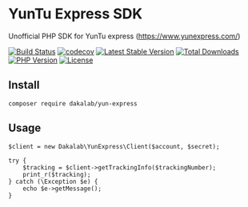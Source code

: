 # YunTu Express SDK

Unofficial PHP SDK for YunTu express (https://www.yunexpress.com/)


[![Build Status](https://travis-ci.com/dakalab/yun-express.svg?branch=master)](https://travis-ci.com/dakalab/yun-express)
[![codecov](https://codecov.io/gh/dakalab/yun-express/branch/master/graph/badge.svg)](https://codecov.io/gh/dakalab/yun-express)
[![Latest Stable Version](https://poser.pugx.org/dakalab/yun-express/v/stable)](https://packagist.org/packages/dakalab/yun-express)
[![Total Downloads](https://poser.pugx.org/dakalab/yun-express/downloads)](https://packagist.org/packages/dakalab/yun-express)
[![PHP Version](https://img.shields.io/php-eye/dakalab/yun-express.svg)](https://packagist.org/packages/dakalab/yun-express)
[![License](https://poser.pugx.org/dakalab/yun-express/license.svg)](https://packagist.org/packages/dakalab/yun-express)

## Install

```
composer require dakalab/yun-express
```

## Usage

```
$client = new Dakalab\YunExpress\Client($account, $secret);

try {
    $tracking = $client->getTrackingInfo($trackingNumber);
    print_r($tracking);
} catch (\Exception $e) {
    echo $e->getMessage();
}
```
